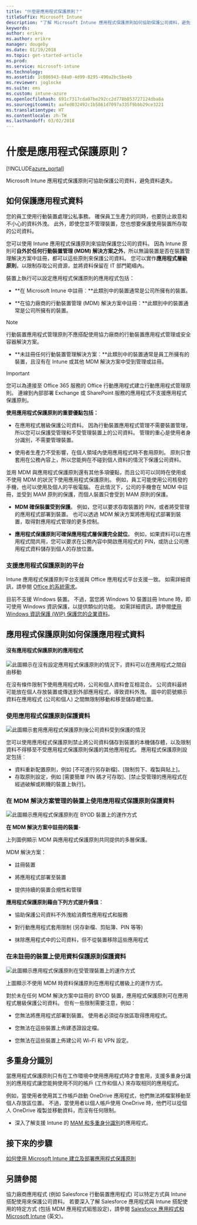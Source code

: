 ```yaml
---
title: "什麼是應用程式保護原則？"
titleSuffix: Microsoft Intune
description: "了解 Microsoft Intune 應用程式保護原則如何協助保護公司資料，避免資料遺失。"
keywords: 
author: erikre
ms.author: erikre
manager: dougeby
ms.date: 01/19/2018
ms.topic: get-started-article
ms.prod: 
ms.service: microsoft-intune
ms.technology: 
ms.assetid: 1c086943-84a0-4d99-8295-490a2bc5be4b
ms.reviewer: joglocke
ms.suite: ems
ms.custom: intune-azure
ms.openlocfilehash: 691c7317cda07be292cc2d778b853727124dba8a
ms.sourcegitcommit: aafed032492c1b5861d7097a335f9bbb29ce3221
ms.translationtype: HT
ms.contentlocale: zh-TW
ms.lasthandoff: 03/02/2018
---
```

# <a name="what-are-app-protection-policies"></a>什麼是應用程式保護原則？


[!INCLUDE[azure_portal](./includes/azure_portal.md)]

Microsoft Intune 應用程式保護原則可協助保護公司資料，避免資料遺失。

## <a name="how-you-can-protect-app-data"></a>如何保護應用程式資料
您的員工使用行動裝置處理公私事務。  確保員工生產力的同時，也要防止故意和不小心的資料外洩。  此外，即使您並不管理裝置，您也想要保護使用裝置所存取的公司資料。

您可以使用 Intune 應用程式保護原則來協助保護您公司的資料。 因為 Intune 原則可**自外於任何行動裝置管理 (MDM) 解決方案之外**，所以無論裝置是否在裝置管理解決方案中註冊，都可以這些原則來保護公司資料。 您可以實作**應用程式層級原則**，以限制存取公司資源，並將資料保留在 IT 部門範疇內。

裝置上執行可以設定應用程式保護原則的應用程式包括：

- **在 Microsoft Intune 中註冊︰**此類別中的裝置通常是公司所擁有的裝置。

-   **在協力廠商的行動裝置管理 (MDM) 解決方案中註冊︰**此類別中的裝置通常是公司所擁有的裝置。

  > [!NOTE]
  > 行動裝置應用程式管理原則不應搭配使用協力廠商的行動裝置應用程式管理或安全容器解決方案。

-   **未註冊任何行動裝置管理解決方案︰**此類別中的裝置通常是員工所擁有的裝置，且沒有在 Intune 或其他 MDM 解決方案中受到管理或註冊。

> [!IMPORTANT]
> 您可以為連接至 Office 365 服務的 Office 行動應用程式建立行動應用程式管理原則。 連線到內部部署 Exchange 或 SharePoint 服務的應用程式不支援應用程式保護原則。

**使用應用程式保護原則的重要優點包括：**

-   在應用程式層級保護公司資料。  因為行動裝置應用程式管理不需要裝置管理，所以您可以保護受管理和不受管理裝置上的公司資料。 管理的重心是使用者身分識別，不需要管理裝置。

-   使用者生產力不受影響，在個人領域內使用應用程式時不套用原則。  原則只會套用在公務內容上，所以您能夠在不碰到個人資料的情況下保護公司資料。

並用 MDM 與應用程式保護原則還有其他多項優點，而且公司可以同時在使用或不使用 MDM 的狀況下使用應用程式保護原則。 例如，員工可能使用公司核發的手機，也可以使用及個人的平板電腦。  在此情況下，公司的手機會在 MDM 中註冊，並受到 MAM 原則的保護，而個人裝置只會受到 MAM 原則的保護。

- **MDM 確保裝置受到保護**。  例如，您可以要求存取裝置的 PIN，或者將受管理的應用程式部署到裝置。 也可以透過 MDM 解決方案將應用程式部署到裝置，取得對應用程式管理的更多控制。

- **應用程式保護原則可確保應用程式層保護完全就位**。 例如，如果資料可以在應用程式間共用，您可以要求在公務內容中開啟應用程式的 PIN，或防止公司應用程式資料儲存到個人的存放位置。


### <a name="supported-platforms-for-app-protection-polices"></a>支援應用程式保護原則的平台
Intune 應用程式保護原則平台支援與 Office 應用程式平台支援一致。 如需詳細資訊，請參閱 [Office 的系統需求](https://products.office.com/en-US/office-system-requirements)。

目前不支援 Windows 裝置。 不過，當您將 Windows 10 裝置註冊 Intune 時，即可使用 Windows 資訊保護，以提供類似的功能。 如需詳細資訊，請參閱[使用 Windows 資訊保護 (WIP) 保護您的企業資料](https://technet.microsoft.com/itpro/windows/keep-secure/protect-enterprise-data-using-wip)。
##  <a name="how-app-protection-policies-protect-app-data"></a>應用程式保護原則如何保護應用程式資料

####  <a name="apps-without-app-protection-policies"></a>沒有應用程式保護原則的應用程式

![此圖顯示在沒有設定應用程式保護原則的情況下，資料可以在應用程式之間自由移動](./media/apps-without-protection-policies.png)

在沒有條件限制下使用應用程式時，公司和個人資料會互相混合。  公司資料最終可能放在個人存放裝置或傳送到外部應用程式，導致資料外洩。 圖中的箭號顯示資料在應用程式 (公司和個人) 之間無限制移動和移至儲存體位置。


### <a name="data-protection-with-app-protection-policies"></a>使用應用程式保護原則保護資料

![此圖顯示套用應用程式保護原則後公司資料受到保護的情況 ](./media/apps-with-protection-policies.png)


您可以使用應用程式保護原則禁止將公司資料儲存到裝置的本機儲存體，以及限制資料不得移至不受應用程式保護原則保護的其他應用程式。 應用程式保護原則設定包括︰
- 資料重新配置原則，例如 [不可進行另存新檔]、[限制剪下、複製與貼上]。
- 存取原則設定，例如 [需要簡單 PIN 碼才可存取]、[禁止受管理的應用程式在經過破解或刷機的裝置上執行]。

### <a name="data-protection-with-app-protection-policies-on-devices-managed-by-a-mdm-solution"></a>在 MDM 解決方案管理的裝置上使用應用程式保護原則保護資料

![此圖顯示應用程式保護原則在 BYOD 裝置上的運作方式](./media/app-protection-policies-with-mdm.png)

**在 MDM 解決方案中註冊的裝置**-

上列圖例顯示 MDM 與應用程式保護原則共同提供的多層保護。

MDM 解決方案：

-   註冊裝置

-   將應用程式部署至裝置

-   提供持續的裝置合規性和管理

**應用程式保護原則藉由下列方式提升價值︰**

-   協助保護公司資料不外洩給消費性應用程式和服務

-   對行動應用程式套用限制 (另存新檔、剪貼簿、PIN 等等)

-   抹除應用程式中的公司資料，但不從裝置移除這些應用程式


### <a name="data-protection-with-app-protection-policies-for-devices-without-enrollment"></a>在未註冊的裝置上使用資料保護原則保護資料

![此圖顯示應用程式保護原則在受管理裝置上的運作方式](./media/app-protection-policies-without-mdm.png)

上圖顯示不使用 MDM 時資料保護原則在應用程式層級上的運作方式。

對於未在任何 MDM 解決方案中註冊的 BYOD 裝置，應用程式保護原則可在應用程式層級保護公司資料。
但有一些限制需要注意，例如：

-   您無法將應用程式部署到裝置。  使用者必須從存放區取得應用程式。

-   您無法在這些裝置上佈建憑證設定檔。

-   您無法在這些裝置上佈建公司 Wi-Fi 和 VPN 設定。


## <a name="multi-identity"></a>多重身分識別

當應用程式保護原則只有在工作環境中使用應用程式時才會套用，支援多重身分識別的應用程式讓您能夠使用不同的帳戶 (工作和個人) 來存取相同的應用程式。

例如，當使用者使用其工作帳戶啟動 OneDrive 應用程式，他們無法將檔案移動至個人存放區位置。 不過，當使用者以個人帳戶使用 OneDrive 時，他們可以從個人 OneDrive 複製並移動資料，而沒有任何限制。

- 深入了解支援 Intune 的 [MAM 和多重身分識別](https://www.microsoft.com/cloud-platform/microsoft-intune-apps)的應用程式。

##  <a name="next-steps"></a>接下來的步驟

[如何使用 Microsoft Intune 建立及部署應用程式保護原則](app-protection-policies.md)

## <a name="see-also"></a>另請參閱
協力廠商應用程式 (例如 Salesforce 行動裝置應用程式) 可以特定方式與 Intune 搭配使用來保護公司資料。 若要深入了解 Salesforce 應用程式與 Intune 搭配使用的特定方式 (包括 MDM 應用程式組態設定)，請參閱 [Salesforce 應用程式和 Microsoft Intune](https://gallery.technet.microsoft.com/Salesforce-App-and-Intune-c47d44ee/file/188000/1/Salesforce%20App%20and%20Intune%20for%20external.pdf) \(英文\)。
